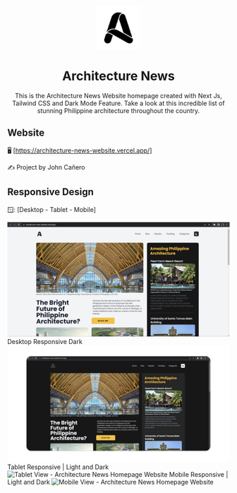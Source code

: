 <!-- markdownlint-configure-file {
  "MD013": {
    "code_blocks": false,
    "tables": false
  },
  "MD033": false,
  "MD041": false
} -->

<div align="center">
  <a href="https://architecture-news-website.vercel.app/" target="_blank">
    <img alt="architecture-news" height="100" src="./public/images/Alogo3.png"/>
  </a>
</div>

<div align="center">

# Architecture News

This is the Architecture News Website homepage created with Next Js, Tailwind
CSS and Dark Mode Feature. Take a look at this incredible list of stunning
Philippine architecture throughout the country.

</div>

## Website

🖥️ [https://architecture-news-website.vercel.app/]

✍️ Project by John Cañero

## Responsive Design

🪟: [Desktop - Tablet - Mobile]

![Desktop View - Architecture News Homepage Website](./public/responsive/architectureNewsDesktop.png)
Desktop Responsive Dark
![Desktop View - Architecture News Homepage Website](./public/responsive/architectureNewsWebsiteDesktopDark.jpg)
Tablet Responsive | Light and Dark
![Tablet View - Architecture News Homepage Website](./public/responsive/architectureNewsWebsiteTablet.jpg)
Mobile Responsive | Light and Dark
![Mobile View - Architecture News Homepage Website](./public/responsive/architectureNewsWebsiteMobilePost1.jpg)

